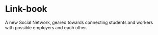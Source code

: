 # Link-book
A new Social Network, geared towards connecting students and workers with possible employers and each other. 
